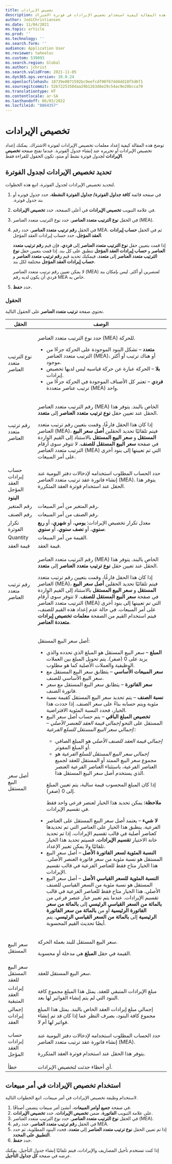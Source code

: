 ```yaml
---
title: تخصيص الإيرادات
description: توضح هذه المقالة كيفية استخدام تخصيص الإيرادات في فوترة الاشتراك.
author: JodiChristiansen
ms.date: 11/04/2021
ms.topic: article
ms.prod: ''
ms.technology: ''
ms.search.form: ''
audience: Application User
ms.reviewer: twheeloc
ms.custom: 539093
ms.search.region: Global
ms.author: jchrist
ms.search.validFrom: 2021-11-05
ms.dyn365.ops.version: 10.0.24
ms.openlocfilehash: 18739e0871592bc9eefcdf00f67dd4dd18f5d6f1
ms.sourcegitcommit: 52b7225350daa29b1263d8e29c54ac9e20bcca70
ms.translationtype: HT
ms.contentlocale: ar-SA
ms.lasthandoff: 06/03/2022
ms.locfileid: "8864357"
---
```

# <a name="revenue-allocation"></a>تخصيص الإيرادات

توضح هذه المقالة كيفية إعداد معلمات تخصيص الإيرادات لفوترة الاشتراك. يمكنك إعداد تخصيص الإيرادات أو تحريره عند إنشاء جدول الفوترة. عندما تفتح صفحة **تخصيص الإيرادات** لجدول فوترة نشط أو منتهٍ، تكون الحقول للقراءة فقط.

## <a name="specify-the-revenue-allocation-for-a-billing-schedule"></a>تحديد تخصيص الإيرادات لجدول الفوترة

لتحديد تخصيص الإيرادات لجدول الفوترة، اتبع هذه الخطوات.

1. في صفحه قائمة **كافة جداول الفوترة/ جداول الفوترة النشطة‬‏‫‬‏‫**، حدد جدول فوتره أو بند جدول فوترة.
2. في علامة التبويب **تخصيص الإيرادات** في أعلى الصفحة، حدد **تخصيص الإيرادات**.
3. في الحقل **نوع الترتيب متعدد العناصر‬**، حدد نوع الترتيب متعدد العناصر‬ (MEA).
4. في الحقل **رقم ترتيب متعدد العناصر‬**، حدد رقم MEA. ثم في الحقل **حساب إيرادات العقد المؤجل‬**، حدد حساب إيرادات العقد المؤجل.

    إذا قمت بتعيين حقل **نوع الترتيب متعدد العناصر‬** إلى **فردي**، فإن قيم **رقم ترتيب متعدد العناصر‬** و **حساب إيرادات العقد المؤجل‬** تنطبق على كل بند. إذا قمت بتعيين حقل **نوع الترتيب متعدد العناصر‬** إلى **متعدد**، فيمكنك تحديد قيم **رقم ترتيب متعدد العناصر‬** و **حساب إيرادات العقد المؤجل‬** مختلفة لكل بند.
    
    لا يمكن تعيين رقم ترتيب متعدد العناصر (MEA) لعنصرين أو أكثر. ليس بإمكان بند فردي أن يكون لديه رقم MEA خاص به.

5. حدد **حفظ**.

### <a name="fields"></a>الحقول

تحتوي صفحة **ترتيب متعدد العناصر** على الحقول التالية.

| الحقل | ‏‏الوصف‬ |
|---|---| 
| نوع الترتيب متعدد العناصر | <p>حدد نوع الترتيب متعدد العناصر (MEA) للحركة.</p><ul><li>**متعدد** – تشكل البنود الموجودة على الحركة جزءًا من الترتيب متعدد العناصر (MEA)، أو هناك ترتيب أو أكثر موجود.</li><li>**بلا** – الحركة عبارة عن حركة قياسيه ليس لديها تخصيص إيرادات.</li><li>**فردي** – تعتبر كل الأصناف الموجودة في الحركة جزءًا من ترتيب عناصر متعددة (MEA) واحد.</li></ul> |
| رقم ترتيب متعدد العناصر | <p>رقم الترتيب متعدد العناصر (MEA) الخاص بالبند. يتوفر هذا الحقل عند تعيين حقل **نوع ترتيب متعدد العناصر** إلى **متعدد**.</p><p>إذا كان هذا الحقل فارغًا، وقمت بتعيين رقم ترتيب متعدد العناصر (MEA)، فيتم تلقائيًا تحديد الحقلين **أصل سعر البيع المستقل** و **سعر البيع المستقل** بالاستناد إلى القيم الواردة في صفحة **سعر البيع المستقل للصنف**. لا تتوفر سوى أرقام الترتيب متعدد العناصر (MEA) التي تم تعيينها إلى بنود أخرى على أمر المبيعات.</p> |
| حساب إيرادات العقد المؤجل | حدد الحساب المطلوب استخدامه لإدخالات دفتر اليومية عند إنشاء فاتورة عقد ترتيب متعدد العناصر (MEA). يتوفر هذا الحقل عند استخدام فوترة العقد المتكررة. |
| **البنود** | |
| رقم المتغير | رقم المتغير من أمر المبيعات. |
| رقم الصنف | رقم الصنف من أمر المبيعات. |
| تكرار الفوترة | معدل تكرار تخصيص الإيرادات: **يومي**، أو **شهري**، أو **ربع سنوي**، أو **نصف سنوي**، أو **سنوي**. |
| Quantity | القيمة من أمر المبيعات. |
| قيمة العقد | قيمة العقد. |
| رقم ترتيب متعدد العناصر | <p>رقم الترتيب متعدد العناصر (MEA) الخاص بالبند. يتوفر هذا الحقل عند تعيين حقل **نوع ترتيب متعدد العناصر** إلى **متعدد**.</p><p>إذا كان هذا الحقل فارغًا، وقمت بتعيين رقم ترتيب متعدد العناصر (MEA)، فيتم تلقائيًا تحديد الحقلين **أصل سعر البيع المستقل** و **سعر البيع المستقل** بالاستناد إلى القيم الواردة في صفحة **سعر البيع المستقل للصنف**. لا تتوفر سوى أرقام الترتيب متعدد العناصر (MEA) التي تم تعيينها إلى بنود أخرى على أمر المبيعات. في حالة عدم إعداد هذه القيم للصنف، فيتم استخدام القيم من الصفحة **معلمات تخصيص إيرادات متعددة العناصر‬**.</p> | 
| أصل سعر البيع المستقل | <p>أصل سعر البيع المستقل:</p><ul><li>**المبلغ** – سعر البيع المستقل هو المبلغ الذي تحدده والذي يزيد على 0 (صفر). يتم تحويل المبلغ بين العملات الوظيفية والعملات الأصلية كما هو مطلوب.</li><li>**سعر المبيعات الأساسي** – يتطابق سعر البيع المستقل مع سعر البيع الأساسي للصنف.</li><li>**سعر الفاتورة** – يتطابق سعر البيع المستقل مع سعر فاتورة الصنف.</li><li>**نسبة الصنف** – يتم تحديد سعر البيع المستقل كقيمة نسبة مئوية ويتم حسابه بناءً على سعر الصنف. إذا حددت هذا الخيار، فحدد النسبة المئوية الافتراضية.</li><li>**تخصيص المبلغ الباقي‬** – يتم حساب أصل سعر البيع المستقل على النحو *إجمالي قيمة العقد للعنصر الأصلي* – *إجمالي سعر البيع المستقل للسلع الفرعية:*:</p><ul><li>*إجمالي قيمة العقد للصنف الأصلي* هو المبلغ الصافي أو المبلغ المفوتر.</li><li>*إجمالي سعر البيع المستقل للسلع الفرعية* هو مجموع سعر البيع الممتد أو المستقل للعقد لجميع العناصر الفرعية، باستثناء العناصر الفرعية العنصر الذي يستخدم أصل سعر البيع المستقل هذا.</li></ul><p>إذا كان المبلغ المحسوب قيمة سالبة، يتم تعيين المبلغ إلى 0 (صفر).</p><p>**ملاحظة:** يمكن تحديد هذا الخيار لعنصر فرعي واحد فقط في تقسيم الإيرادات.</p></li><li>**لا شيء** – يعتمد أصل سعر البيع المستقل على العناصر الفرعية. ينطبق هذا الخيار على العناصر التي تم تحديدها كعناصر أصلية في قالب تقسيم الإيرادات. إذا تم تحديد خانة الاختيار **تقسيم الإيرادات**، فسيتم تحديد هذا الخيار تلقائيًا ولا يمكن تغيير الإعداد.</li><li>**النسبة المئوية لسعر الفاتورة الأصل‬** – أصل سعر البيع المستقل هو نسبة مئوية من سعر فاتورة العنصر الأصلي. هذا الخيار متاح فقط للعناصر الفرعية في قالب تقسيم الإيرادات.</li><li>**النسبة المئوية للسعر القياسي الأصل‬** – أصل سعر البيع المستقل هو نسبة مئوية من السعر القياسي للصنف الأصلي. هذا الخيار متاح فقط للعناصر الفرعية في قالب تقسيم الإيرادات. عندما يتم تغيير خيار عنصر فرعي من **بالمائة من السعر القياسي الرئيسي** إلى **بالمائة من سعر الفاتورة الرئيسية** أو من **بالمائة من سعر الفاتورة الرئيسية** إلى **بالمائة من السعر القياسي الرئيسي**، يتم أيضًا تحديث القيم المحسوبة.</li></ul> |
| سعر البيع المستقل | <p>سعر البيع المستقل للبند بعملة الحركة.</p><p>القيمة في حقل **المبلغ** هي مدخلة أو محسوبة.</p> |
| سعر البيع المستقل للعقد | سعر البيع المستقل للعقد. |
| إيرادات العقد المتبقية | مبلغ الإيرادات المتبقي للعقد. يمثل هذا المبلغ مجموع كافة البنود التي لم يتم إنشاء الفواتير لها بعد. |
| إجمالي إيرادات العقد | إجمالي مبلغ إيرادات العقد الخاص بالبند. يمثل هذا المبلغ مجموع كافة البنود، بصرف النظر عما إذا كان قد تم إنشاء فواتير لها أم لا. |
| حساب إيرادات العقد المؤجل | <p>حدد الحساب المطلوب استخدامه لإدخالات دفتر اليومية عند إنشاء فاتورة عقد ترتيب متعدد العناصر (MEA).</p><p>يتوفر هذا الحقل عند استخدام فوترة العقد المتكررة.</p> |
| ‏‏خطأ‬ | أي أخطاء حدثت لتخصيص الإيرادات. |

## <a name="use-revenue-allocation-on-a-sales-order"></a>استخدام تخصيص الإيرادات في أمر مبيعات

لاستخدام وظيفة تخصيص الإيرادات في أمر مبيعات، اتبع الخطوات التالية.

1. في صفحة **جميع أوامر المبيعات**، أنشئ أمر مبيعات يتضمن أصنافًا.
2. على علامة التبويب **الفاتورة**، ضمن **تخصيص الإيرادات**، حدد **تخصيص الإيرادات**.
3. في الحقل **نوع الترتيب متعدد العناصر‬**، حدد نوع الترتيب متعدد العناصر (MEA).
4. في الحقل **رقم ترتيب متعدد العناصر‬**، حدد رقم MEA.
5. إذا تم تعيين الحقل **نوع ترتيب متعدد العناصر** إلى **متعدد**، فحدد البنود المطلوبة، ثم حدد **التطبيق على المحدد‬**.
6. حدد **حفظ**.

إذا كنت تستخدم تأجيل المصاريف والإيرادات، فيتم تلقائيًا إنشاء جدول التأجيل. يمكنك عرضه في صفحة **كل جداول التأجيل**.
